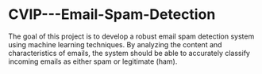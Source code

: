 # CVIP---Email-Spam-Detection
The goal of this project is to develop a robust email spam detection system using machine learning techniques. By analyzing the content and characteristics of emails, the system should be able to accurately classify incoming emails as either spam or legitimate (ham).
